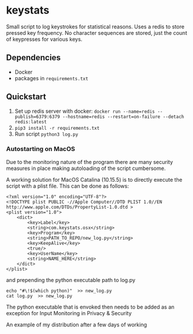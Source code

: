 # keystats
Small script to log keystrokes for statistical reasons. Uses a redis to store pressed key frequency. No character sequences are stored, just the count of keypresses for various keys.

## Dependencies

* Docker
* packages in `requirements.txt`

## Quickstart

1. Set up redis server with docker: `docker run --name=redis --publish=6379:6379 --hostname=redis --restart=on-failure --detach redis:latest`
2. `pip3 install -r requirements.txt`
2. Run script `python3 log.py`

### Autostarting on MacOS

Due to the monitoring nature of the program there are many security measures in place making autoloading of the script cumbersome.

A working solution for MacOS Catalina (10.15.5) is to directly execute the script with a plist file. This can be done as follows:

```
<?xml version="1.0" encoding="UTF-8"?>
<!DOCTYPE plist PUBLIC -//Apple Computer//DTD PLIST 1.0//EN http://www.apple.com/DTDs/PropertyList-1.0.dtd >
<plist version="1.0">
    <dict>
        <key>Label</key>
        <string>com.keystats.osx</string>
        <key>Program</key>
        <string>PATH_TO_REPO/new_log.py</string>
        <key>KeepAlive</key>
        <true/>
        <key>UserName</key>
        <string>NAME_HERE</string>
    </dict>
</plist>
```

and prepending the python executable path to log.py 
 
```
echo "#\!$(which python)"  >> new_log.py
cat log.py  >> new_log.py
```

The python executable that is envoked then needs to be added as an exception for Input Monitoring in Privacy & Security

An example of my distribution after a few days of working



